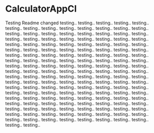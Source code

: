 # CalculatorAppCI
Testing
Readme changed
testing..
testing..
testing..
testing..
testing..
testing..
testing..
testing..
testing..
testing..
testing..
testing..
testing..
testing..
testing..
testing..
testing..
testing..
testing..
testing..
testing..
testing..
testing..
testing..
testing..
testing..
testing..
testing..
testing..
testing..
testing..
testing..
testing..
testing..
testing..
testing..
testing..
testing..
testing..
testing..
testing..
testing..
testing..
testing..
testing..
testing..
testing..
testing..
testing..
testing..
testing..
testing..
testing..
testing..
testing..
testing..
testing..
testing..
testing..
testing..
testing..
testing..
testing..
testing..
testing..
testing..
testing..
testing..
testing..
testing..
testing..
testing..
testing..
testing..
testing..
testing..
testing..
testing..
testing..
testing..
testing..
testing..
testing..
testing..
testing..
testing..
testing..
testing..
testing..
testing..
testing..
testing..
testing..
testing..
testing..
testing..
testing..
testing..
testing..
testing..
testing..
testing..
testing..
testing..
testing..
testing..
testing..
testing..
testing..
testing..
testing..
testing..
testing..
testing..
testing..
testing..
testing..
testing..
testing..
testing..
testing..
testing..
testing..
testing..
testing..
testing..
testing..
testing..
testing..
testing..
testing..
testing..
testing..
testing..
testing..
testing..
testing..
testing..
testing..
testing..
testing..
testing..
testing..
testing..
testing..
testing..
testing..
testing..
testing..
testing..
testing..
